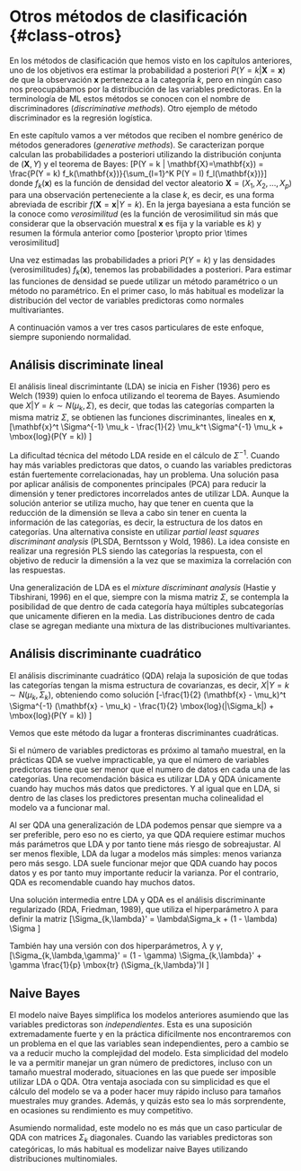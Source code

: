 # Otros métodos de clasificación {#class-otros}




En los métodos de clasificación que hemos visto en los capítulos anteriores, uno de los objetivos era estimar la probabilidad a posteriori $P(Y = k | \mathbf{X}=\mathbf{x})$ de que la observación $\mathbf{x}$ pertenezca a la categoría $k$, pero en ningún caso nos preocupábamos por la distribución de las variables predictoras. En la terminología de ML estos métodos se conocen con el nombre de discriminadores (*discriminative methods*). Otro ejemplo de método discriminador es la regresión logística.

En este capítulo vamos a ver métodos que reciben el nombre genérico de métodos generadores (*generative methods*). Se caracterizan porque calculan las probabilidades a posteriori utilizando la distribución conjunta de $(\mathbf{X}, Y)$ y el teorema de Bayes:
\[P(Y = k | \mathbf{X}=\mathbf{x}) = \frac{P(Y = k) f_k(\mathbf{x})}{\sum_{l=1}^K P(Y = l) f_l(\mathbf{x})}\]
donde $f_k(\mathbf{x})$ es la función de densidad del vector aleatorio $\mathbf{X}=(X_1, X_2, \ldots, X_p)$ para una observación perteneciente a la clase $k$, es decir, es una forma abreviada de escribir $f(\mathbf{X}=\mathbf{x} | Y = k)$. En la jerga bayesiana a esta función se la conoce como *verosimilitud* (es la función de verosimilitud sin más que considerar que la observación muestral $\mathbf{x}$ es fija y la variable es $k$) y resumen la fórmula anterior como
\[posterior \propto prior \times verosimilitud\]

Una vez estimadas las probabilidades a priori $P(Y = k)$ y las densidades (verosimilitudes) $f_k(\mathbf{x})$, tenemos las probabilidades a posteriori. Para estimar las funciones de densidad se puede utilizar un método paramétrico o un método no paramétrico. En el primer caso, lo más habitual es modelizar la distribución del vector de variables predictoras como normales multivariantes.

A continuación vamos a ver tres casos particulares de este enfoque, siempre suponiendo normalidad.

## Análisis discriminate lineal 

El análisis lineal discrimintante (LDA) se inicia en Fisher (1936) pero es Welch (1939) quien lo enfoca utilizando el teorema de Bayes. Asumiendo que $X | Y = k \sim N(\mu_k, \Sigma)$, es decir, que todas las categorías comparten la misma matriz $\Sigma$, se obtienen las funciones discriminantes, lineales en $\mathbf{x}$,
\[\mathbf{x}^t \Sigma^{-1} \mu_k - \frac{1}{2} \mu_k^t \Sigma^{-1} \mu_k + \mbox{log}(P(Y = k))
\]

La dificultad técnica del método LDA reside en el cálculo de $\Sigma^{-1}$. Cuando hay más variables predictoras que datos, o cuando las variables predictoras están fuertemente correlacionadas, hay un problema. Una solución pasa por aplicar análisis de componentes principales (PCA) para reducir la dimensión y tener predictores incorrelados antes de utilizar LDA. Aunque la solución anterior se utiliza mucho, hay que tener en cuenta que la reducción de la dimensión se lleva a cabo sin tener en cuenta la información de las categorías, es decir, la estructura de los datos en categorías. Una alternativa consiste en utilizar *partial least squares discriminant analysis* (PLSDA, Berntsson y Wold, 1986). La idea consiste en realizar una regresión PLS siendo las categorías la respuesta, con el objetivo de reducir la dimensión a la vez que se maximiza la correlación con las respuestas.

Una generalización de LDA es el *mixture discriminant analysis* (Hastie y Tibshirani, 1996) en el que, siempre con la misma matriz $\Sigma$, se contempla la posibilidad de que dentro de cada categoría haya múltiples subcategorías que unicamente difieren en la media. Las distribuciones dentro de cada clase se agregan mediante una mixtura de las distribuciones multivariantes.

## Análisis discriminante cuadrático

El análisis discriminante cuadrático (QDA) relaja la suposición de que todas las categorías tengan la misma estructura de covarianzas, es decir, $X | Y = k \sim N(\mu_k, \Sigma_k)$, obteniendo como solución
\[-\frac{1}{2} (\mathbf{x} - \mu_k)^t \Sigma^{-1} (\mathbf{x} - \mu_k) - \frac{1}{2} \mbox{log}(|\Sigma_k|) + \mbox{log}(P(Y = k))
\]

Vemos que este método da lugar a fronteras discriminantes cuadráticas. 

Si el número de variables predictoras es próximo al tamaño muestral, en la prácticas QDA se vuelve impracticable, ya que el número de variables predictoras tiene que ser menor que el numero de datos en cada una de las categorías. Una recomendación básica es utilizar LDA y QDA únicamente cuando hay muchos más datos que predictores. Y al igual que en LDA, si dentro de las clases los predictores presentan mucha colinealidad el modelo va a funcionar mal.

Al ser QDA una generalización de LDA podemos pensar que siempre va a ser preferible, pero eso no es cierto, ya que QDA requiere estimar muchos más parámetros que LDA y por tanto tiene más riesgo de sobreajustar. Al ser menos flexible, LDA da lugar a modelos más simples: menos varianza pero más sesgo. LDA suele funcionar mejor que QDA cuando hay pocos datos y es por tanto muy importante reducir la varianza. Por el contrario, QDA es recomendable cuando hay muchos datos. 

Una solución intermedia entre LDA y QDA es el análisis discriminante regularizado (RDA, Friedman, 1989), que utiliza el hiperparámetro $\lambda$ para definir la matriz
\[\Sigma_{k,\lambda}' = \lambda\Sigma_k + (1 - \lambda) \Sigma
\]

También hay una versión con dos hiperparámetros, $\lambda$ y $\gamma$,
\[\Sigma_{k,\lambda,\gamma}' = (1 - \gamma) \Sigma_{k,\lambda}' + \gamma \frac{1}{p} \mbox{tr} (\Sigma_{k,\lambda}')I
\]


## Naive Bayes

El modelo naive Bayes simplifica los modelos anteriores asumiendo que las variables predictoras son *independientes*. Esta es una suposición extremadamente fuerte y en la práctica difícilmente nos encontraremos con un problema en el que las variables sean independientes, pero a cambio se va a reducir mucho la complejidad del modelo. Esta simplicidad del modelo le va a permitir manejar un gran número de predictores, incluso con un tamaño muestral moderado, situaciones en las que puede ser imposible utilizar LDA o QDA. Otra ventaja asociada con su simplicidad es que el cálculo del modelo se va a poder hacer muy rápido incluso para tamaños muestrales muy grandes. Además, y quizás esto sea lo más sorprendente, en ocasiones su rendimiento es muy competitivo.

Asumiendo normalidad, este modelo no es más que un caso particular de QDA con matrices $\Sigma_k$ diagonales. Cuando las variables predictoras son categóricas, lo más habitual es modelizar naive Bayes utilizando distribuciones multinomiales.






